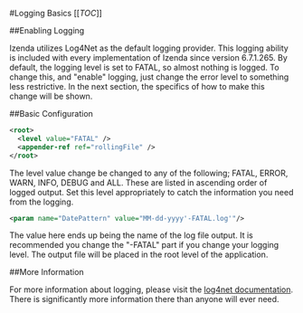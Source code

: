 #Logging Basics
[[_TOC_]]

##Enabling Logging

Izenda utilizes Log4Net as the default logging provider. This logging ability is included with every implementation of Izenda since version 6.7.1.265. By default, the logging level is set to FATAL, so almost nothing is logged. To change this, and "enable" logging, just change the error level to something less restrictive. In the next section, the specifics of how to make this change will be shown. 

##Basic Configuration
```xml
<root>
  <level value="FATAL" />
  <appender-ref ref="rollingFile" />
</root>
```
The level value change be changed to any of the following; FATAL, ERROR, WARN, INFO, DEBUG and ALL. These are listed in ascending order of logged output. Set this level appropriately to catch the information you need from the logging. 

```xml
<param name="DatePattern" value="MM-dd-yyyy'-FATAL.log'"/>
```
The value here ends up being the name of the log file output. It is recommended you change the "-FATAL" part if you change your logging level. The output file will be placed in the root level of the application. 

##More Information

For more information about logging, please visit the [log4net documentation](http://logging.apache.org/log4net/release/features.html). There is significantly more information there than anyone will ever need. 
